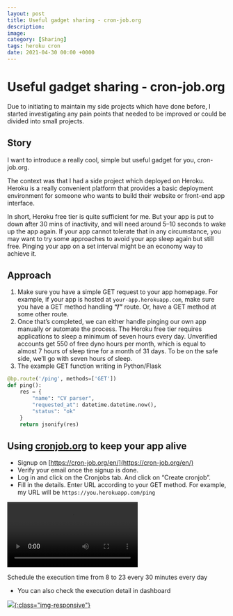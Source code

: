 ```yaml
---
layout: post
title: Useful gadget sharing - cron-job.org
description: 
image: 
category: [Sharing]
tags: heroku cron
date: 2021-04-30 00:00 +0000
---
```

# Useful gadget sharing - cron-job.org

Due to initiating to maintain my side projects which have done before, I started investigating any pain points that needed to be improved or could be divided into small projects.

## Story

I want to introduce a really cool, simple but useful gadget for you, cron-job.org.

The context was that I had a side project which deployed on Heroku. Heroku is a really convenient platform that provides a basic deployment environment for someone who wants to build their website or front-end app interface.

In short, Heroku free tier is quite sufficient for me. But your app is put to down after 30 mins of inactivity, and will need around 5–10 seconds to wake up the app again. If your app cannot tolerate that in any circumstance, you may want to try some approaches to avoid your app sleep again but still free. Pinging your app on a set interval might be an economy way to achieve it.

## Approach

1. Make sure you have a simple GET request to your app homepage. For example, if your app is hosted at `your-app.herokuapp.com`, make sure you have a GET method handling **“/”** route. Or, have a GET method at some other route.
2. Once that’s completed, we can either handle pinging our own app manually or automate the process. The Heroku free tier requires applications to sleep a minimum of seven hours every day. Unverified accounts get 550 of free dyno hours per month, which is equal to almost 7 hours of sleep time for a month of 31 days. To be on the safe side, we’ll go with seven hours of sleep.
3. The example GET function writing in Python/Flask

```python
@bp.route('/ping', methods=['GET'])
def ping():
    res = {
        "name": "CV parser",
        "requested_at": datetime.datetime.now(),
        "status": "ok"
    }
    return jsonify(res)
```

## Using [cronjob.org](http://cronjob.org) to keep your app alive

- Signup on [https://cron-job.org/en/](https://cron-job.org/en/)
- Verify your email once the signup is done.
- Log in and click on the Cronjobs tab. And click on “Create cronjob”.
- Fill in the details. Enter URL according to your GET method. For example, my URL will be `https://you.herokuapp.com/ping`

![](https://s3.eu-central-1.amazonaws.com/samueltyh.github.io/posts/schedule_example.mov)

Schedule the execution time from 8 to 23 every 30 minutes every day

- You can also check the execution detail in dashboard

[ ![](https://s3.eu-central-1.amazonaws.com/samueltyh.github.io/posts/cronjob_dashboard.png){:class="img-responsive"} ](https://s3.eu-central-1.amazonaws.com/samueltyh.github.io/posts/cronjob_dashboard.png)
